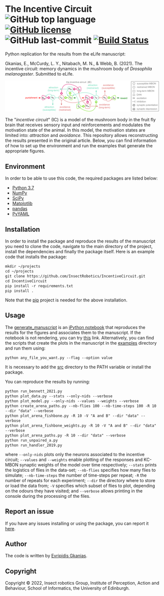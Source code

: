 # The Incentive Circuit ![GitHub top language](https://img.shields.io/github/languages/top/InsectRobotics/IncentiveCircuit) [![GitHub license](https://img.shields.io/github/license/InsectRobotics/IncentiveCircuit)](https://github.com/InsectRobotics/IncentiveCircuit/blob/main/LICENSE) ![GitHub last-commit](https://img.shields.io/github/last-commit/InsectRobotics/IncentiveCircuit) [![Build Status](https://travis-ci.com/InsectRobotics/IncentiveCircuit.svg?token=tyo7V4GZ2Vq6iYPrXVLD&branch=main)](https://travis-ci.com/InsectRobotics/IncentiveCircuit)


Python replication for the results from the eLife manuscript:

Gkanias, E., McCurdy, L. Y., Nitabach, M. N., & Webb, B. (2021). The incentive circuit:
memory dynamics in the mushroom body of *Drosophila melanogaster*. Submitted to eLife.

![The incentive circuit of the insect mushroom body.](docs/incentive-circuit.png)

The "*incentive circuit*" (IC) is a model of the mushroom body in the fruit fly brain
that receives sensory input and reinforcements and modulates the motivation state of
the animal. In this model, the motivation states are limited into: *attraction* and
*avoidance*.
This repository allows reconstructing the results presented in the original article.
Below, you can find information of how to set up the environment and run the examples
that generate the appropriate figures.

## Environment

In order to be able to use this code, the required packages are listed below:
* [Python 3.7](https://www.python.org/downloads/release/python-370/)
* [NumPy](https://numpy.org/)
* [SciPy](https://www.scipy.org/)
* [Matplotlib](https://matplotlib.org/)
* [pandas](https://pandas.pydata.org/)
* [PyYAML](https://pypi.org/project/PyYAML/)

## Installation

In order to install the package and reproduce the results of the manuscript you need to clone the code,
navigate to the main directory of the project, install the dependencies and finally the package itself.
Here is an example code that installs the package:
```commandline
mkdir ~/projects
cd ~/projects
git clone https://github.com/InsectRobotics/IncentiveCircuit.git
cd IncentiveCircuit
pip install -r requirements.txt
pip install .
```
Note that the [pip](https://pypi.org/project/pip/) project is needed for the above installation.

## Usage

The [generate_manuscript](notebooks/generate_manuscript.ipynb) is an
[iPython notebook](https://ipython.org/notebook.html) that reproduces the results for the figures
and associates them to the manuscript. If the notebook is not rendering, you can try
[this](https://nbviewer.jupyter.org/github/InsectRobotics/IncentiveCircuit/blob/main/notebooks/generate_manuscript.ipynb)
link. Alternatively, you can find the scripts that create the plots in the manuscript in the [examples](examples)
directory and run them using: 
```commandline
python any_file_you_want.py --flag --option value
```
It is necessary to add the [src](src) directory to the PATH variable or
install the package.

You can reproduce the results by running:
```commandline
python run_bennett_2021.py
python plot_data.py --stats --only-nids --verbose
python plot_model.py --only-nids --values --weights --verbose
python create_arena_paths.py --nb-flies 100 --nb-time-steps 100 -R 10 --dir "data" --verbose
python plot_arena_fishbone.py -R 10 -V "A and B" --dir "data" --verbose
python plot_arena_fishbone_weights.py -R 10 -V "A and B" --dir "data" --verbose
python plot_arena_paths.py -R 10 --dir "data" --verbose
python run_unpaired_a.py
python run_handler_2019.py
```
where `--only-nids` plots only the neurons associated to the incentive circuit;
`--values` and `--weights` enable plotting of the responses and KC-MBON synaptic weights of the model over time respectively;
`--stats` prints the logistics of flies in the data-set;
`--nb-flies` specifies how many flies to simulate;
`--nb-time-steps` the number of time-steps per repeat;
`-R` the number of repeats for each experiment;
`--dir` the directory where to store or load the data from;
`-V` specifies which subset of flies to plot, depending on the odours they have visited; and
`--verbose` allows printing in the console during the processing of the files.

## Report an issue

If you have any issues installing or using the package, you can report it
[here](https://github.com/InsectRobotics/IncentiveCircuit/issues).

## Author

The code is written by [Evripidis Gkanias](https://evgkanias.github.io/).

## Copyright

Copyright &copy; 2022, Insect robotics Group, Institute of Perception,
Action and Behaviour, School of Informatics, the University of Edinburgh.
